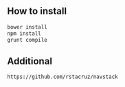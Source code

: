 ## How to install
```bash
bower install
npm install
grunt compile
```

## Additional
```
https://github.com/rstacruz/navstack
```